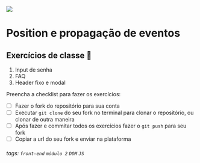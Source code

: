 ![](https://i.imgur.com/xG74tOh.png)

# Position e propagação de eventos

## Exercícios de classe 🏫
1.  Input de senha
2.  FAQ
3.  Header fixo e modal


Preencha a checklist para fazer os exercícios:

-   [ ] Fazer o fork do repositório para sua conta
-   [ ] Executar `git clone` do seu fork no terminal para clonar o repositório, ou clonar de outra maneira
-   [ ] Após fazer e commitar todos os exercícios fazer o `git push` para seu fork
-   [ ] Copiar a url do seu fork e enviar na plataforma

###### tags: `front-end` `módulo 2` `DOM` `JS`
